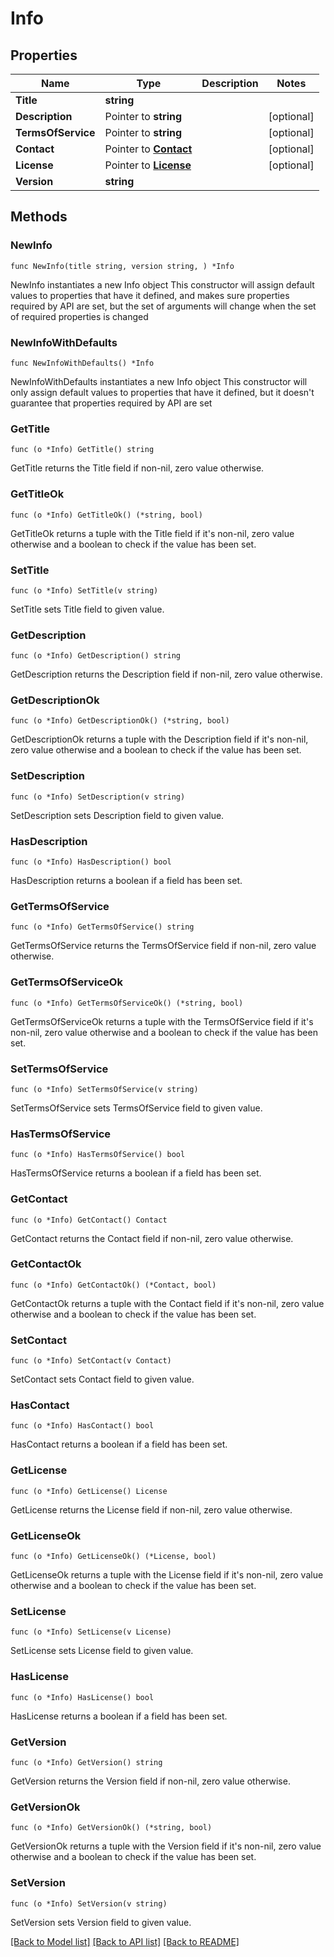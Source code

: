 # Info

## Properties

Name | Type | Description | Notes
------------ | ------------- | ------------- | -------------
**Title** | **string** |  | 
**Description** | Pointer to **string** |  | [optional] 
**TermsOfService** | Pointer to **string** |  | [optional] 
**Contact** | Pointer to [**Contact**](Contact.md) |  | [optional] 
**License** | Pointer to [**License**](License.md) |  | [optional] 
**Version** | **string** |  | 

## Methods

### NewInfo

`func NewInfo(title string, version string, ) *Info`

NewInfo instantiates a new Info object
This constructor will assign default values to properties that have it defined,
and makes sure properties required by API are set, but the set of arguments
will change when the set of required properties is changed

### NewInfoWithDefaults

`func NewInfoWithDefaults() *Info`

NewInfoWithDefaults instantiates a new Info object
This constructor will only assign default values to properties that have it defined,
but it doesn't guarantee that properties required by API are set

### GetTitle

`func (o *Info) GetTitle() string`

GetTitle returns the Title field if non-nil, zero value otherwise.

### GetTitleOk

`func (o *Info) GetTitleOk() (*string, bool)`

GetTitleOk returns a tuple with the Title field if it's non-nil, zero value otherwise
and a boolean to check if the value has been set.

### SetTitle

`func (o *Info) SetTitle(v string)`

SetTitle sets Title field to given value.


### GetDescription

`func (o *Info) GetDescription() string`

GetDescription returns the Description field if non-nil, zero value otherwise.

### GetDescriptionOk

`func (o *Info) GetDescriptionOk() (*string, bool)`

GetDescriptionOk returns a tuple with the Description field if it's non-nil, zero value otherwise
and a boolean to check if the value has been set.

### SetDescription

`func (o *Info) SetDescription(v string)`

SetDescription sets Description field to given value.

### HasDescription

`func (o *Info) HasDescription() bool`

HasDescription returns a boolean if a field has been set.

### GetTermsOfService

`func (o *Info) GetTermsOfService() string`

GetTermsOfService returns the TermsOfService field if non-nil, zero value otherwise.

### GetTermsOfServiceOk

`func (o *Info) GetTermsOfServiceOk() (*string, bool)`

GetTermsOfServiceOk returns a tuple with the TermsOfService field if it's non-nil, zero value otherwise
and a boolean to check if the value has been set.

### SetTermsOfService

`func (o *Info) SetTermsOfService(v string)`

SetTermsOfService sets TermsOfService field to given value.

### HasTermsOfService

`func (o *Info) HasTermsOfService() bool`

HasTermsOfService returns a boolean if a field has been set.

### GetContact

`func (o *Info) GetContact() Contact`

GetContact returns the Contact field if non-nil, zero value otherwise.

### GetContactOk

`func (o *Info) GetContactOk() (*Contact, bool)`

GetContactOk returns a tuple with the Contact field if it's non-nil, zero value otherwise
and a boolean to check if the value has been set.

### SetContact

`func (o *Info) SetContact(v Contact)`

SetContact sets Contact field to given value.

### HasContact

`func (o *Info) HasContact() bool`

HasContact returns a boolean if a field has been set.

### GetLicense

`func (o *Info) GetLicense() License`

GetLicense returns the License field if non-nil, zero value otherwise.

### GetLicenseOk

`func (o *Info) GetLicenseOk() (*License, bool)`

GetLicenseOk returns a tuple with the License field if it's non-nil, zero value otherwise
and a boolean to check if the value has been set.

### SetLicense

`func (o *Info) SetLicense(v License)`

SetLicense sets License field to given value.

### HasLicense

`func (o *Info) HasLicense() bool`

HasLicense returns a boolean if a field has been set.

### GetVersion

`func (o *Info) GetVersion() string`

GetVersion returns the Version field if non-nil, zero value otherwise.

### GetVersionOk

`func (o *Info) GetVersionOk() (*string, bool)`

GetVersionOk returns a tuple with the Version field if it's non-nil, zero value otherwise
and a boolean to check if the value has been set.

### SetVersion

`func (o *Info) SetVersion(v string)`

SetVersion sets Version field to given value.



[[Back to Model list]](../README.md#documentation-for-models) [[Back to API list]](../README.md#documentation-for-api-endpoints) [[Back to README]](../README.md)


